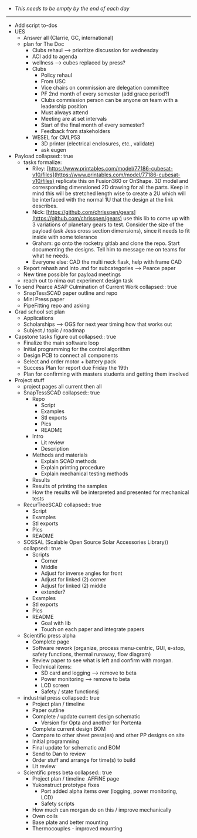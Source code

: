 - *This needs to be empty by the end of each day*
- ---
- Add script to-dos
- UES
	- Answer all (Clarrie, GC, international)
	- plan for The Doc
		- Clubs rehaul --> prioritize discussion for wednesday
		- ACI add to agenda
		- wellness --> cubes replaced by press?
		- Clubs
			- Policy rehaul
			- From USC
			- Vice chairs on commission are delegation committee
			- PF 2nd month of every semester (add grace period?)
			- Clubs commission person can be anyone on team with a leadership position
			- Must always attend
			- Meeting are at set intervals
			- Start of the final month of every semester?
			- Feedback from stakeholders
		- WESEL for CMLP53
			- 3D printer (electrical enclosures, etc., validate)
			- ask eugen
- Payload
  collapsed:: true
	- tasks formalize:
		- Riley: [https://www.printables.com/model/77186-cubesat-v10/files](https://www.printables.com/model/77186-cubesat-v10/files) replicate this on Fusion360 or OnShape. 3D model and corresponding dimensioned 2D drawing for all the parts. Keep in mind this will be stretched length wise to create a 2U which will be interfaced with the normal 1U that the design at the link describes.
		- Nick: [https://github.com/chrisspen/gears](https://github.com/chrisspen/gears) use this lib to come up with 3 variations of planetary gears to test. Consider the size of the payload (ask Jess cross section dimensions), since it needs to fit inside with some tolerance
		- Graham: go onto the rocketry gitlab and clone the repo. Start documenting the designs. Tell him to message me on teams for what he needs.
		- Everyone else: CAD the multi neck flask, help with frame CAD
	- Report rehash and into .md for subcategories --> Pearce paper
	- New time possible for payload meetings
	- reach out to nima out experiment design task
- To send Pearce ASAP Culmination of Current Work
  collapsed:: true
	- SnapTessSCAD paper outline and repo
	- Mini Press paper
	- PipeFitting repo and asking
- Grad school set plan
	- Applications
	- Scholarships --> OGS for next year timing how that works out
	- Subject / topic / roadmap
- Capstone tasks figure out
  collapsed:: true
	- Finalize the main software loop
	- Initial programming for the control algorithm
	- Design PCB to connect all components
	- Select and order motor + battery pack
	- Success Plan for report due Friday the 19th
	- Plan for confirming with masters students and getting them involved
- Project stuff
	- project pages all current then all
	- SnapTessSCAD
	  collapsed:: true
		- Repo
			- Script
			- Examples
			- Stl exports
			- Pics
			- README
		- Intro
			- Lit review
			- Description
		- Methods and materials
			- Explain SCAD methods
			- Explain printing procedure
			- Explain mechanical testing methods
		- Results
		- Results of printing the samples
		- How the results will be interpreted and presented for mechanical tests
	- RecurTreeSCAD
	  collapsed:: true
		- Script
		- Examples
		- Stl exports
		- Pics
		- README
	- SOSSAL (Scalable Open Source Solar Accessories Library))
	  collapsed:: true
		- Scripts
			- Corner
			- Middle
			- Adjust for inverse angles for front
			- Adjust for linked (2) corner
			- Adjust for linked (2) middle
			- extender?
		- Examples
		- Stl exports
		- Pics
		- README
			- Goal with lib
			- Touch on each paper and integrate papers
	- Scientific press alpha
		- Complete page
		- Software rework (organize, process menu-centric, GUI, e-stop, safety functions, thermal runaway, flow diagram)
		- Review paper to see what is left and confirm with morgan.
		- Technical items:
			- SD card and logging --> remove to beta
			- Power monitoring --> remove to beta
			- LCD screen
			- Safety / state functionsj
	- industrial press
	  collapsed:: true
		- Project plan / timeline
		- Paper outline
		- Complete / update current design schematic
			- Version for Opta and another for Portenta
		- Complete current design BOM
		- Compare to other sheet press(es) and other PP designs on site
		- Initial programming
		- Final update for schematic and BOM
		- Send to Dan to review
		- Order stuff and arrange for time(s) to build
		- Lit review
	- Scientific press beta
	  collapsed:: true
		- Project plan / timeline  AFFiNE page
		- Yukonstruct prototype fixes
			- Port added alpha items over (logging, power monitoring, LCD)
			- Safety scripts
		- How much can morgan do on this / improve mechanically
		- Oven coils
		- Base plate and better mounting
		- Thermocouples - improved mounting
